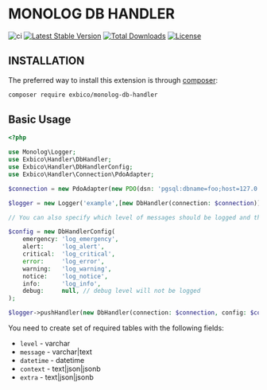 MONOLOG DB HANDLER
=================

![ci](https://github.com/exbico/monolog-db-handler/actions/workflows/ci.yml/badge.svg)
[![Latest Stable Version](https://poser.pugx.org/exbico/monolog-db-handler/v/stable)](https://packagist.org/packages/exbico/monolog-db-handler)
[![Total Downloads](https://poser.pugx.org/exbico/monolog-db-handler/downloads)](https://packagist.org/packages/exbico/monolog-db-handler)
[![License](https://poser.pugx.org/drtsb/yii2-seo/license)](https://packagist.org/packages/exbico/monolog-db-handler)

## INSTALLATION
The preferred way to install this extension is through [composer](http://getcomposer.org/download/):

```bash
composer require exbico/monolog-db-handler
```

## Basic Usage

```php
<?php

use Monolog\Logger;
use Exbico\Handler\DbHandler;
use Exbico\Handler\DbHandlerConfig;
use Exbico\Handler\Connection\PdoAdapter;

$connection = new PdoAdapter(new PDO(dsn: 'pgsql:dbname=foo;host=127.0.0.1', username: 'root', password: null));

$logger = new Logger('example',[new DbHandler(connection: $connection)]);

// You can also specify which level of messages should be logged and the table name for each level

$config = new DbHandlerConfig(
    emergency: 'log_emergency',
    alert:     'log_alert',
    critical:  'log_critical',
    error:     'log_error',
    warning:   'log_warning',
    notice:    'log_notice',
    info:      'log_info',
    debug:     null, // debug level will not be logged
);

$logger->pushHandler(new DbHandler(connection: $connection, config: $config));
```

You need to create set of required tables with the following fields:
* `level` - varchar
* `message` - varchar|text
* `datetime` - datetime
* `context` - text|json|jsonb
* `extra` - text|json|jsonb
